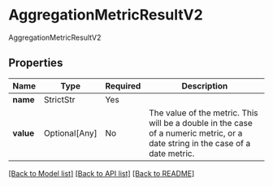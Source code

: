# AggregationMetricResultV2

AggregationMetricResultV2

## Properties
| Name | Type | Required | Description |
| ------------ | ------------- | ------------- | ------------- |
**name** | StrictStr | Yes |  |
**value** | Optional[Any] | No | The value of the metric. This will be a double in the case of a numeric metric, or a date string in the case of a date metric.  |


[[Back to Model list]](../../README.md#documentation-for-models) [[Back to API list]](../../README.md#documentation-for-api-endpoints) [[Back to README]](../../README.md)
